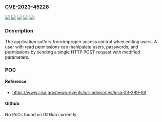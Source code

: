 ### [CVE-2023-45228](https://cve.mitre.org/cgi-bin/cvename.cgi?name=CVE-2023-45228)
![](https://img.shields.io/static/v1?label=Product&message=Analog%20FM%20transmitter&color=blue)
![](https://img.shields.io/static/v1?label=Product&message=Radio%20Link&color=blue)
![](https://img.shields.io/static/v1?label=Version&message=%3D%202.06%20(RTX19)%20&color=brighgreen)
![](https://img.shields.io/static/v1?label=Version&message=%3D%202.12%20(EXC5000GX)%20&color=brighgreen)
![](https://img.shields.io/static/v1?label=Vulnerability&message=CWE-284%20%20Improper%20Access%20Control&color=brighgreen)

### Description

The application suffers from improper access control when editing users. A user with read permissions can manipulate users, passwords, and permissions by sending a single HTTP POST request with modified parameters.

### POC

#### Reference
- https://www.cisa.gov/news-events/ics-advisories/icsa-23-299-08

#### Github
No PoCs found on GitHub currently.


